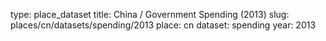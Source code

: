 type: place_dataset
title: China / Government Spending (2013)
slug: places/cn/datasets/spending/2013
place: cn
dataset: spending
year: 2013
